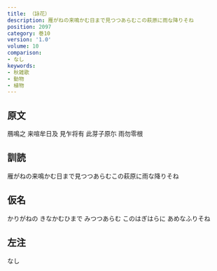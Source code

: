 ```yaml
---
title: （詠花）
description: 雁がねの来鳴かむ日まで見つつあらむこの萩原に雨な降りそね
position: 2097
category: 巻10
version: '1.0'
volume: 10
comparison:
- なし
keywords:
- 秋雑歌
- 動物
- 植物
---
```


## 原文

鴈鳴之 来喧牟日及 見乍将有 此芽子原尓 雨勿零根

## 訓読

雁がねの来鳴かむ日まで見つつあらむこの萩原に雨な降りそね

## 仮名

かりがねの きなかむひまで みつつあらむ このはぎはらに あめなふりそね

## 左注

なし
